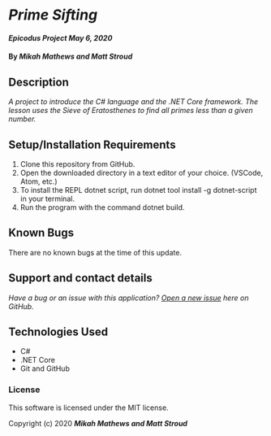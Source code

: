 # _Prime Sifting_

#### _Epicodus Project May 6, 2020_

#### By _**Mikah Mathews and Matt Stroud**_

## Description

_A project to introduce the C# language and the .NET Core framework. The lesson uses the Sieve of Eratosthenes to find all primes less than a given number._

## Setup/Installation Requirements

1. Clone this repository from GitHub.
2. Open the downloaded directory in a text editor of your choice.
  (VSCode, Atom, etc.)
3. To install the REPL dotnet script, run dotnet tool install -g dotnet-script in your terminal.
4. Run the program with the command dotnet build.

## Known Bugs

There are no known bugs at the time of this update.
 
## Support and contact details

_Have a bug or an issue with this application? [Open a new issue](https://github.com/mlstroud/c-prime-sifting/issues) here on GitHub._

## Technologies Used

* C#
* .NET Core
* Git and GitHub

### License

This software is licensed under the MIT license.

Copyright (c) 2020 **_Mikah Mathews and Matt Stroud_**